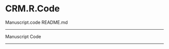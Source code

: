 # CRM.R.Code
Manuscript.code
README.md
******************************************************************************************************************************
Manuscript Code 
******************************************************************************************************************************

